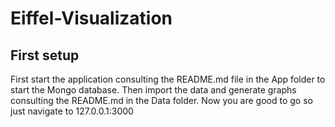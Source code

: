 # Eiffel-Visualization

## First setup
First start the application consulting the README.md file in the App folder to start the Mongo database.
Then import the data and generate graphs consulting the README.md in the Data folder.
Now you are good to go so just navigate to 127.0.0.1:3000